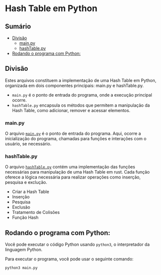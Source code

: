 # Hash Table em Python

## Sumário 

- [Divisão](#divisão)
    - [main.py](#mainpy)
    - [hashTable.py](#linkedlistpy)
- [Rodando o programa com Python:](#rodando-o-programa-com-python)

## Divisão


Estes arquivos constituem a implementação de uma Hash Table em Python, organizada em dois componentes principais: main.py e hashTable.py.

- `main.py` é o ponto de entrada do programa, onde a execução principal ocorre.
- `hashTable.py` encapsula os métodos que permitem a manipulação da Hash Table, como adicionar, remover e acessar elementos.


### main.py

O arquivo <a href="https://github.com/FabioHenriqueFarias/algorithms-And-Data-Dtructures/blob/main/Data_Structures/5_Hash-Table/Python/main.py">`main.py`</a> é o ponto de entrada do programa. Aqui, ocorre a inicialização do programa, chamadas para funções e interações com o usuário, se necessário.


### hashTable.py

O arquivo <a href="https://github.com/FabioHenriqueFarias/algorithms-And-Data-Dtructures/blob/main/Data_Structures/5_Hash-Table/Python/hashTable.py">`hashTable.py`</a> contém uma implementação das funções necessárias para manipulação de uma Hash Table em rust. Cada função oferece a lógica necessária para realizar operações como inserção, pesquisa e exclução.

- Criar a Hash Table
- Inserção
- Pesquisa
- Exclusão
- Tratamento de Colisões
- Função Hash

## Rodando o programa com Python:

Você pode executar o código Python usando `python3`, o interpretador da linguagem Python. 

Para executar o programa, você pode usar o seguinte comando:

```
python3 main.py
```